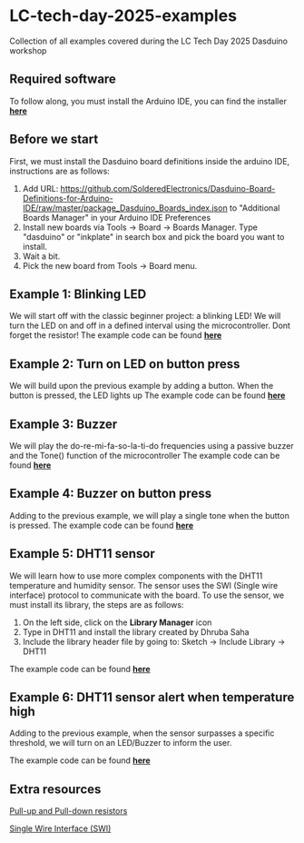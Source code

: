 # LC-tech-day-2025-examples
Collection of all examples covered during the LC Tech Day 2025 Dasduino workshop

## Required software
To follow along, you must install the Arduino IDE, you can find the installer [**here**](https://www.arduino.cc/en/software/)

## Before we start
First, we must install the Dasduino board definitions inside the arduino IDE, instructions are as follows:

1. Add URL: https://github.com/SolderedElectronics/Dasduino-Board-Definitions-for-Arduino-IDE/raw/master/package_Dasduino_Boards_index.json to "Additional Boards Manager" in your Arduino IDE Preferences
2. Install new boards via Tools -> Board -> Boards Manager. Type "dasduino" or "inkplate" in search box and pick the board you want to install. 
3. Wait a bit.
4. Pick the new board from Tools -> Board menu.

## Example 1: Blinking LED
We will start off with the classic beginner project: a blinking LED! 
We will turn the LED on and off in a defined interval using the microcontroller. Dont forget the resistor!
The example code can be found [**here**](LED-blink/LED-blink.ino)

## Example 2: Turn on LED on button press
We will build upon the previous example by adding a button. When the button is pressed, the LED lights up
The example code can be found [**here**](LED-with-button/LED-with-button.ino)

## Example 3: Buzzer
We will play the do-re-mi-fa-so-la-ti-do frequencies using a passive buzzer and the Tone() function of the microcontroller
The example code can be found [**here**](Buzzer-doremi/Buzzer-doremi.ino)

## Example 4: Buzzer on button press
Adding to the previous example, we will play a single tone when the button is pressed.
The example code can be found [**here**](Buzzer-with-button/Buzzer-with-button.ino)

## Example 5: DHT11 sensor
We will learn how to use more complex components with the DHT11 temperature and humidity sensor. The sensor uses the SWI (Single wire interface) protocol
to communicate with the board. To use the sensor, we must install its library, the steps are as follows:

1. On the left side, click on the **Library Manager** icon
2. Type in DHT11 and install the library created by Dhruba Saha
3. Include the library header file by going to: Sketch -> Include Library -> DHT11

The example code can be found [**here**](DHT11/DHT11.ino)

## Example 6: DHT11 sensor alert when temperature high
Adding to the previous example, when the sensor surpasses a specific threshold, we will turn on an LED/Buzzer to inform the user.

The example code can be found [**here**](DHT11-with-LED/DHT11-with-LED.ino)


## Extra resources

[Pull-up and Pull-down resistors](https://eepower.com/resistor-guide/resistor-applications/pull-up-resistor-pull-down-resistor/#)

[Single Wire Interface (SWI)](https://developerhelp.microchip.com/xwiki/bin/view/applications/swi/)



